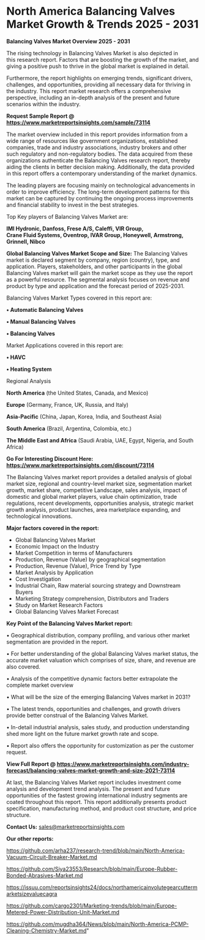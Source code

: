  # North America Balancing Valves Market Growth & Trends 2025 - 2031

<Strong> Balancing Valves Market Overview 2025 - 2031</strong>

The rising technology in Balancing Valves Market is also depicted in this research report. Factors that are boosting the growth of the market, and giving a positive push to thrive in the global market is explained in detail.

Furthermore, the report highlights on emerging trends, significant drivers, challenges, and opportunities, providing all necessary data for thriving in the industry. This report market research offers a comprehensive perspective, including an in-depth analysis of the present and future scenarios within the industry.

<strong>Request Sample Report @ <a href=https://www.marketreportsinsights.com/sample/73114>https://www.marketreportsinsights.com/sample/73114</a></strong>

The market overview included in this report provides information from a wide range of resources like government organizations, established companies, trade and industry associations, industry brokers and other such regulatory and non-regulatory bodies. The data acquired from these organizations authenticate the Balancing Valves research report, thereby aiding the clients in better decision making. Additionally, the data provided in this report offers a contemporary understanding of the market dynamics.

The leading players are focusing mainly on technological advancements in order to improve efficiency. The long-term development patterns for this market can be captured by continuing the ongoing process improvements and financial stability to invest in the best strategies.

Top Key players of Balancing Valves Market are:

<strong>IMI Hydronic, Danfoss, Frese A/S, Caleffi, VIR Group, Crane Fluid Systems, Oventrop, IVAR Group, Honeywell, Armstrong, Grinnell, Nibco</strong>

<strong><b>Global Balancing Valves Market Scope and Size:</b></strong>
The Balancing Valves market is declared segment by company, region (country), type, and application. Players, stakeholders, and other participants in the global Balancing Valves market will gain the market scope as they use the report as a powerful resource. The segmental analysis focuses on revenue and product by type and application and the forecast period of 2025-2031.

Balancing Valves Market Types covered in this report are:

<strong>• Automatic Balancing Valves

• Manual Balancing Valves

• Balancing Valves</strong>

Market Applications covered in this report are:

<strong>• HAVC

• Heating System</strong> 

Regional Analysis

<strong>North America</strong> (the United States, Canada, and Mexico)

<strong>Europe</strong> (Germany, France, UK, Russia, and Italy)

<strong>Asia-Pacific</strong> (China, Japan, Korea, India, and Southeast Asia)

<strong>South America</strong> (Brazil, Argentina, Colombia, etc.)

<strong>The Middle East and Africa</strong> (Saudi Arabia, UAE, Egypt, Nigeria, and South Africa)

<strong>Go For Interesting Discount Here: <a href=https://www.marketreportsinsights.com/discount/73114>https://www.marketreportsinsights.com/discount/73114</a></strong>

The Balancing Valves market report provides a detailed analysis of global market size, regional and country-level market size, segmentation market growth, market share, competitive Landscape, sales analysis, impact of domestic and global market players, value chain optimization, trade regulations, recent developments, opportunities analysis, strategic market growth analysis, product launches, area marketplace expanding, and technological innovations.

<strong><b>Major factors covered in the report:</b></strong>
<ul>
  <li>Global Balancing Valves Market </li>
  <li>Economic Impact on the Industry</li>
  <li>Market Competition in terms of Manufacturers</li>
  <li>Production, Revenue (Value) by geographical segmentation</li>
  <li>Production, Revenue (Value), Price Trend by Type</li>
  <li>Market Analysis by Application</li>
  <li>Cost Investigation</li>
  <li>Industrial Chain, Raw material sourcing strategy and Downstream Buyers</li>
  <li>Marketing Strategy comprehension, Distributors and Traders</li>
  <li>Study on Market Research Factors</li>
  <li>Global Balancing Valves Market Forecast</li>
</ul>

<strong><b>Key Point of the Balancing Valves Market report:</b></strong>

• Geographical distribution, company profiling, and various other market segmentation are provided in the report.

• For better understanding of the global Balancing Valves market status, the accurate market valuation which comprises of size, share, and revenue are also covered.

• Analysis of the competitive dynamic factors better extrapolate the complete market overview

• What will be the size of the emerging Balancing Valves market in 2031?

• The latest trends, opportunities and challenges, and growth drivers provide better construal of the Balancing Valves Market.

• In-detail industrial analysis, sales study, and production understanding shed more light on the future market growth rate and scope.

• Report also offers the opportunity for customization as per the customer request.

<strong><b>View Full Report @ <a href=https://www.marketreportsinsights.com/industry-forecast/balancing-valves-market-growth-and-size-2021-73114>https://www.marketreportsinsights.com/industry-forecast/balancing-valves-market-growth-and-size-2021-73114</a></b></strong>


At last, the Balancing Valves Market report includes investment come analysis and development trend analysis. The present and future opportunities of the fastest growing international industry segments are coated throughout this report. This report additionally presents product specification, manufacturing method, and product cost structure, and price structure.

<strong>Contact Us:</strong>
sales@marketreportsinsights.com

<strong>Our other reports:</strong>

<a href=https://github.com/arha237/research-trend/blob/main/North-America-Vacuum-Circuit-Breaker-Market.md>https://github.com/arha237/research-trend/blob/main/North-America-Vacuum-Circuit-Breaker-Market.md</a>

<a href=https://github.com/Siya23553/Research/blob/main/Europe-Rubber-Bonded-Abrasives-Market.md>https://github.com/Siya23553/Research/blob/main/Europe-Rubber-Bonded-Abrasives-Market.md</a>

<a href=https://issuu.com/reportsinsights24/docs/northamericainvolutegearcuttermarketsizevaluecagra>https://issuu.com/reportsinsights24/docs/northamericainvolutegearcuttermarketsizevaluecagra</a>

<a href=https://github.com/cargo2301/Marketing-trends/blob/main/Europe-Metered-Power-Distribution-Unit-Market.md>https://github.com/cargo2301/Marketing-trends/blob/main/Europe-Metered-Power-Distribution-Unit-Market.md</a>

<a href=https://github.com/mugdha364/News/blob/main/North-America-PCMP-Cleaning-Chemistry-Market.md>https://github.com/mugdha364/News/blob/main/North-America-PCMP-Cleaning-Chemistry-Market.md</a>"
